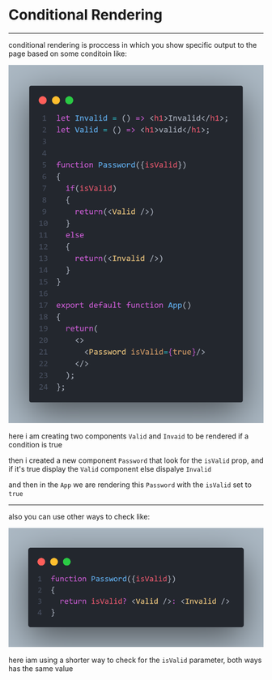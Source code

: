 # Conditional Rendering
---

conditional rendering is proccess in which you show specific output to the page based on some conditoin like:

![Example](Imgs/CONDITIONALRENDERINGEXAMPLE01.png)

here i am creating two components ``Valid`` and ``Invaid`` to be rendered if a condition is true

then i created a new component ``Password`` that look for the ``isValid`` prop, and if it's true display the ``Valid`` component else dispalye ``Invalid``

and then in the ``App`` we are rendering this ``Password`` with the ``isValid`` set to ``true``

---

also you can use other ways to check like:

![Example](Imgs/CONDITIONALRENDERINGEXAMPLE02.png)

here iam using a shorter way to check for the ``isValid`` parameter, both ways has the same value